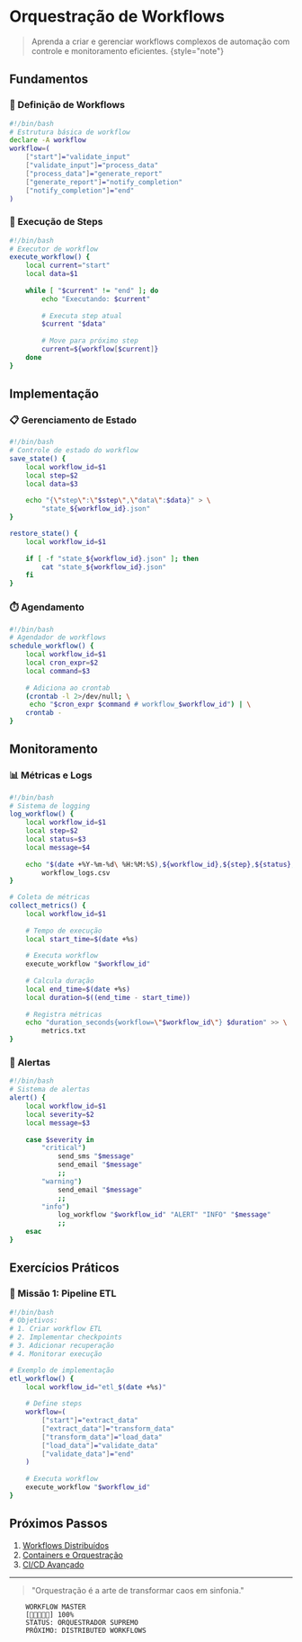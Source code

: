 # Orquestração de Workflows

> Aprenda a criar e gerenciar workflows complexos de automação com controle e monitoramento eficientes.
> {style="note"}

## Fundamentos

### 🎯 Definição de Workflows
```bash
#!/bin/bash
# Estrutura básica de workflow
declare -A workflow
workflow=(
    ["start"]="validate_input"
    ["validate_input"]="process_data"
    ["process_data"]="generate_report"
    ["generate_report"]="notify_completion"
    ["notify_completion"]="end"
)
```

### 🔄 Execução de Steps
```bash
#!/bin/bash
# Executor de workflow
execute_workflow() {
    local current="start"
    local data=$1
    
    while [ "$current" != "end" ]; do
        echo "Executando: $current"
        
        # Executa step atual
        $current "$data"
        
        # Move para próximo step
        current=${workflow[$current]}
    done
}
```

## Implementação

### 📋 Gerenciamento de Estado
```bash
#!/bin/bash
# Controle de estado do workflow
save_state() {
    local workflow_id=$1
    local step=$2
    local data=$3
    
    echo "{\"step\":\"$step\",\"data\":$data}" > \
        "state_${workflow_id}.json"
}

restore_state() {
    local workflow_id=$1
    
    if [ -f "state_${workflow_id}.json" ]; then
        cat "state_${workflow_id}.json"
    fi
}
```

### ⏱️ Agendamento
```bash
#!/bin/bash
# Agendador de workflows
schedule_workflow() {
    local workflow_id=$1
    local cron_expr=$2
    local command=$3
    
    # Adiciona ao crontab
    (crontab -l 2>/dev/null; \
     echo "$cron_expr $command # workflow_$workflow_id") | \
    crontab -
}
```

## Monitoramento

### 📊 Métricas e Logs
```bash
#!/bin/bash
# Sistema de logging
log_workflow() {
    local workflow_id=$1
    local step=$2
    local status=$3
    local message=$4
    
    echo "$(date +%Y-%m-%d\ %H:%M:%S),${workflow_id},${step},${status},\"${message}\"" >> \
        workflow_logs.csv
}

# Coleta de métricas
collect_metrics() {
    local workflow_id=$1
    
    # Tempo de execução
    local start_time=$(date +%s)
    
    # Executa workflow
    execute_workflow "$workflow_id"
    
    # Calcula duração
    local end_time=$(date +%s)
    local duration=$((end_time - start_time))
    
    # Registra métricas
    echo "duration_seconds{workflow=\"$workflow_id\"} $duration" >> \
        metrics.txt
}
```

### 🚨 Alertas
```bash
#!/bin/bash
# Sistema de alertas
alert() {
    local workflow_id=$1
    local severity=$2
    local message=$3
    
    case $severity in
        "critical")
            send_sms "$message"
            send_email "$message"
            ;;
        "warning")
            send_email "$message"
            ;;
        "info")
            log_workflow "$workflow_id" "ALERT" "INFO" "$message"
            ;;
    esac
}
```

## Exercícios Práticos

### 🎯 Missão 1: Pipeline ETL
```bash
#!/bin/bash
# Objetivos:
# 1. Criar workflow ETL
# 2. Implementar checkpoints
# 3. Adicionar recuperação
# 4. Monitorar execução

# Exemplo de implementação
etl_workflow() {
    local workflow_id="etl_$(date +%s)"
    
    # Define steps
    workflow=(
        ["start"]="extract_data"
        ["extract_data"]="transform_data"
        ["transform_data"]="load_data"
        ["load_data"]="validate_data"
        ["validate_data"]="end"
    )
    
    # Executa workflow
    execute_workflow "$workflow_id"
}
```

## Próximos Passos

1. [Workflows Distribuídos](distributed-workflows.md)
2. [Containers e Orquestração](container-orchestration.md)
3. [CI/CD Avançado](advanced-cicd.md)

---

> "Orquestração é a arte de transformar caos em sinfonia."

```ascii
    WORKFLOW MASTER
    [🎯🎯🎯🎯🎯] 100%
    STATUS: ORQUESTRADOR SUPREMO
    PRÓXIMO: DISTRIBUTED WORKFLOWS
```